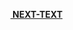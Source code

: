 <a class="reading-navigation next" href="NEXT-URL" style="float: right;"><i class="fas fa-arrow-alt-circle-right"></i><strong> &nbsp;NEXT-TEXT</strong></a>